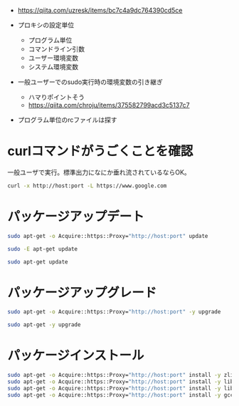 - https://qiita.com/uzresk/items/bc7c4a9dc764390cd5ce

- プロキシの設定単位
  - プログラム単位
  - コマンドライン引数
  - ユーザー環境変数
  - システム環境変数

- 一般ユーザーでのsudo実行時の環境変数の引き継ぎ
  - ハマりポイントそう
  - https://qiita.com/chroju/items/375582799acd3c5137c7

- プログラム単位のrcファイルは探す


# curlコマンドがうごくことを確認

一般ユーザで実行。標準出力になにか垂れ流されているならOK。

```bash
curl -x http://host:port -L https://www.google.com
```

# パッケージアップデート

```bash
sudo apt-get -o Acquire::https::Proxy="http://host:port" update
```

```bash
sudo -E apt-get update
```

```bash
sudo apt-get update
```

# パッケージアップグレード

```bash
sudo apt-get -o Acquire::https::Proxy="http://host:port" -y upgrade
```

```bash
sudo apt-get -y upgrade
```

# パッケージインストール

```bash
sudo apt-get -o Acquire::https::Proxy="http://host:port" install -y zlib1g-dev
sudo apt-get -o Acquire::https::Proxy="http://host:port" install -y libffi-dev
sudo apt-get -o Acquire::https::Proxy="http://host:port" install -y libssl-dev
sudo apt-get -o Acquire::https::Proxy="http://host:port" install -y gcc make
```
